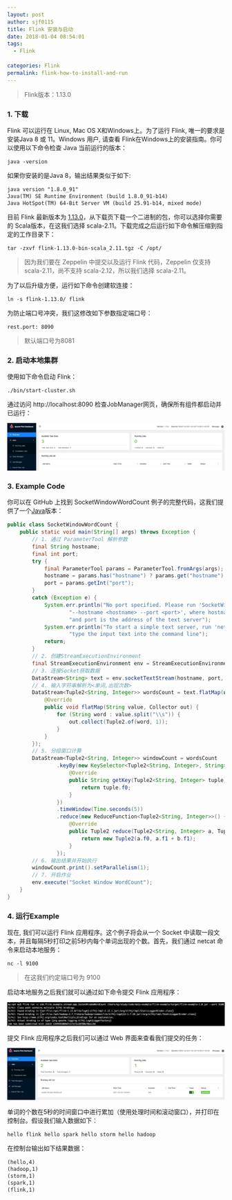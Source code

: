 ```yaml
---
layout: post
author: sjf0115
title: Flink 安装与启动
date: 2018-01-04 08:54:01
tags:
  - Flink

categories: Flink
permalink: flink-how-to-install-and-run
---
```


> Flink版本：1.13.0

### 1. 下载

Flink 可以运行在 Linux, Mac OS X和Windows上。为了运行 Flink, 唯一的要求是安装Java 8 或 11。Windows 用户, 请查看 Flink在Windows上的安装指南。你可以使用以下命令检查 Java 当前运行的版本：
```
java -version
```
如果你安装的是Java 8，输出结果类似于如下:
```
java version "1.8.0_91"
Java(TM) SE Runtime Environment (build 1.8.0_91-b14)
Java HotSpot(TM) 64-Bit Server VM (build 25.91-b14, mixed mode)
```

目前 Flink 最新版本为 [1.13.0](https://flink.apache.org/downloads.html)，从下载页下载一个二进制的包，你可以选择你需要的 Scala版本，在这我们选择 scala-2.11。下载完成之后运行如下命令解压缩到指定的工作目录下：
```
tar -zxvf flink-1.13.0-bin-scala_2.11.tgz -C /opt/
```

> 因为我们要在 Zeppelin 中提交以及运行 Flink 代码，Zeppelin 仅支持 scala-2.11，尚不支持 scala-2.12，所以我们选择 scala-2.11。

为了以后升级方便，运行如下命令创建软连接：
```
ln -s flink-1.13.0/ flink
```
为防止端口号冲突，我们这修改如下参数指定端口号：
```
rest.port: 8090
```
> 默认端口号为8081

### 2. 启动本地集群

使用如下命令启动 Flink：
```
./bin/start-cluster.sh
```
通过访问 http://localhost:8090 检查JobManager网页，确保所有组件都启动并已运行：

![](img-flink-how-to-install-and-run-1.jpg)

### 3. Example Code

你可以在 GitHub 上找到 SocketWindowWordCount 例子的完整代码，这我们提供了一个[Java](https://github.com/sjf0115/flink-example/blob/main/flink-example-1.13/src/main/java/com/flink/example/stream/app/wordcount/SocketWindowWordCount.java)版本：
```java
public class SocketWindowWordCount {
    public static void main(String[] args) throws Exception {
        // 1. 通过 ParameterTool 解析参数
        final String hostname;
        final int port;
        try {
            final ParameterTool params = ParameterTool.fromArgs(args);
            hostname = params.has("hostname") ? params.get("hostname") : "localhost";
            port = params.getInt("port");
        }
        catch (Exception e) {
            System.err.println("No port specified. Please run 'SocketWindowWordCount " +
                    "--hostname <hostname> --port <port>', where hostname (localhost by default) " +
                    "and port is the address of the text server");
            System.err.println("To start a simple text server, run 'netcat -l <port>' and " +
                    "type the input text into the command line");
            return;
        }
        // 2. 创建StreamExecutionEnvironment
        final StreamExecutionEnvironment env = StreamExecutionEnvironment.getExecutionEnvironment();
        // 3. 连接Socket获取数据
        DataStream<String> text = env.socketTextStream(hostname, port, "\n");
        // 4. 输入字符串解析为<单词,出现次数>
        DataStream<Tuple2<String, Integer>> wordsCount = text.flatMap(new FlatMapFunction<String, Tuple2<String, Integer>>() {
            @Override
            public void flatMap(String value, Collector out) {
                for (String word : value.split("\\s")) {
                    out.collect(Tuple2.of(word, 1));
                }
            }
        });
        // 5. 分组窗口计算
        DataStream<Tuple2<String, Integer>> windowCount = wordsCount
                .keyBy(new KeySelector<Tuple2<String, Integer>, String>() {
                    @Override
                    public String getKey(Tuple2<String, Integer> tuple) throws Exception {
                        return tuple.f0;
                    }
                })
                .timeWindow(Time.seconds(5))
                .reduce(new ReduceFunction<Tuple2<String, Integer>>() {
                    @Override
                    public Tuple2 reduce(Tuple2<String, Integer> a, Tuple2<String, Integer> b) {
                        return new Tuple2(a.f0, a.f1 + b.f1);
                    }
                });
        // 6. 输出结果并开始执行
        windowCount.print().setParallelism(1);
        // 7. 开启作业
        env.execute("Socket Window WordCount");
    }
}
```

### 4. 运行Example

现在, 我们可以运行 Flink 应用程序。这个例子将会从一个 Socket 中读取一段文本，并且每隔5秒打印之前5秒内每个单词出现的个数。首先，我们通过 netcat 命令来启动本地服务：
```
nc -l 9100
```
> 在这我们约定端口号为 9100

启动本地服务之后我们就可以通过如下命令提交 Flink 应用程序：

![](img-flink-how-to-install-and-run-2.jpg)

提交 Flink 应用程序之后我们可以通过 Web 界面来查看我们提交的任务：

![](img-flink-how-to-install-and-run-3.jpg)

单词的个数在5秒的时间窗口中进行累加（使用处理时间和滚动窗口），并打印在控制台。假设我们输入数据如下：
```
hello flink hello spark hello storm hello hadoop
```
在控制台输出如下结果数据：
```
(hello,4)
(hadoop,1)
(storm,1)
(spark,1)
(flink,1)
```
